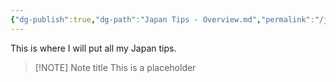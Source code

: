 ```yaml
---
{"dg-publish":true,"dg-path":"Japan Tips - Overview.md","permalink":"/japan-tips-overview/","noteIcon":"1","created":"2025-04-11T21:01:18.610+02:00","updated":"2025-04-11T21:07:01.421+02:00"}
---
```


This is where I will put all my Japan tips.

> [!NOTE] Note title
> This is a placeholder
